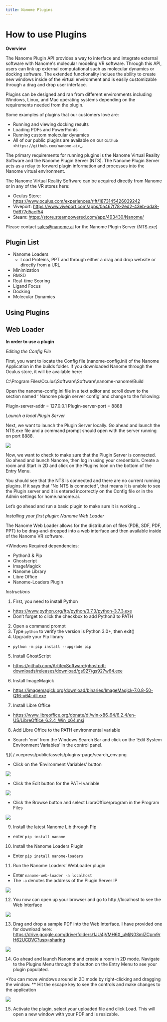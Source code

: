 ```yaml
---
title: Nanome Plugins
---
```


# How to use Plugins


**Overview**

The Nanome Plugin API provides a way to interface and integrate external software with Nanome's molecular modeling VR software. 
Through this API, users can link up external computational such as molecular dynamics or docking software. 
The extended functionality inclues the ability to create new windows inside of the virtual environment and is easily customizable through a drag and drop user interface.

Plugins can be designed and ran from different environments including Windows, Linux, and Mac operating systems depending on the requirements needed from the plugin.

Some examples of plugins that our customers love are:
 - Running and viewing docking results
 - Loading PDFs and PowerPoints
 - Running custom molecular dynamics
 - All of our public plugins are available on our `Github <https://github.com/nanome-ai>`_.

The primary requirements for running plugins is the Nanome Virtual Reality Software and the Nanome Plugin Server (NTS). The Nanome Plugin Server acts as a relay to forward plugin information and processes into the Nanome virtual environment. 

The Nanome Virtual Reality Software can be acquired directly from Nanome or in any of the VR stores here:

 * Oculus Store: https://www.oculus.com/experiences/rift/1873145426039242
 * Viveport: https://www.viveport.com/apps/0a467f78-2ed2-43eb-ada8-9d677d5acf54
 * Steam: https://store.steampowered.com/app/493430/Nanome/

Please contact sales@nanome.ai for the Nanome Plugin Server (NTS.exe)




## Plugin List
* Nanome Loaders
    * Load Proteins, PPT and through either a drag and drop website or directly from a URL
* Minimization
* RMSD
* Real-time Scoring
* Ligand Focus
* Docking
* Molecular Dynamics

## Using Plugins


## Web Loader


**In order to use a plugin**

*Editing the Config File*

First, you want to locate the Config file (nanome-config.ini) of the Nanome Application in the builds folder.
If you downloaded Nanome through the Oculus store, it will be available here:

C:\Program Files\Oculus\Software\Software\nanome-nanome\Build

Open the nanome-config.ini file in a text editor and scroll down to the section named ‘ Nanome plugin server config’ and change to the following:

Plugin-server-addr = 127.0.0.1
Plugin-server-port = 8888

*Launch a local Plugin Server*

Next, we want to launch the Plugin Server locally. Go ahead and launch the NTS.exe file and a command prompt should open with the server running on port 8888.

![](./.vuepress/public/assets/plugins-page/runningNTS.png)

Now, we want to check to make sure that the Plugin Server is connected. Go ahead and launch Nanome, then log in using your credentials. Create a room and Start in 2D and click on the Plugins Icon on the bottom of the Entry Menu.

You should see that the NTS is connected and there are no current running plugins. If it says that “No NTS is connected”, that means it is unable to see the Plugin server and it is entered incorrectly on the Config file or in the Admin settings for home.nanome.ai.

Let’s go ahead and run a basic plugin to make sure it is working…




*Installing your first plugin: Nanome Web Loader*


The Nanome Web Loader allows for the distribution of files (PDB, SDF, PDF, PPT) to be drag-and-dropped into a web interface and then available inside of the Nanome VR software.

*Windows
Required dependencies:
 - Python3 & Pip
 - Ghostscript
 - ImageMagick
 - Nanome Library
 - Libre Office
 - Nanome-Loaders Plugin

*Instructions*

1. First, you need to install Python 
 - https://www.python.org/ftp/python/3.7.3/python-3.7.3.exe 
 - Don’t forget to click the checkbox to add Python3 to PATH
2. Open a command prompt
3. Type ``python`` to verify the version is Python 3.0+, then exit()
4. Upgrade your Pip library
 - ``python -m pip install --upgrade pip``
5. Install GhostScript
 - https://github.com/ArtifexSoftware/ghostpdl-downloads/releases/download/gs927/gs927w64.exe
6. Install ImageMagick
 - https://imagemagick.org/download/binaries/ImageMagick-7.0.8-50-Q16-x64-dll.exe
7. Install Libre Office
 - https://www.libreoffice.org/donate/dl/win-x86_64/6.2.4/en-US/LibreOffice_6.2.4_Win_x64.msi
8. Add Libre Office to the PATH environmental variable
 - Search ‘env’ from the Windows Search Bar and click on the ‘Edit System Environment Variables’ in the control panel.

 ![](./.vuepress/public/assets/plugins-page/search_env.png

 - Click on the ‘Environment Variables’ button

  ![](./.vuepress/public/assets/plugins-page/find_env.png)

 - Click the Edit button for the PATH variable

  ![](./.vuepress/public/assets/plugins-page/edit_path.png)

 - Click the Browse button and select LibraOffice/program in the Program Files

  ![](./.vuepress/public/assets/plugins-page/browse_path.png)


9. Install the latest Nanome Lib through Pip
 - enter ``pip install nanome``
10. Install the Nanome Loaders Plugin
 - Enter ``pip install nanome-loaders``
11. Run the Nanome Loaders’ WebLoader plugin 
 - Enter ``nanome-web-loader -a localhost``
 - The ``-a`` denotes the address of the Plugin Server IP

![](./.vuepress/public/assets/plugins-page/running_plugin.png)
   
12. You now can open up your browser and go to http://localhost to see the Web Interface

![](./.vuepress/public/assets/plugins-page/webloader_browserprompt.png)

13. Drag and drop a sample PDF into the Web Interface. I have provided one for download here: https://drive.google.com/drive/folders/1JU4jVMH6X_uMjN03mIZCpm9rH62UCDVC?usp=sharing

![](./.vuepress/public/assets/plugins-page/webloader_uploaded.png)

14. Go ahead and launch Nanome and create a room in 2D mode. Navigate to the Plugins Menu through the button on the Entry Menu to see your plugin populated.

*You can move windows around in 2D mode by right-clicking and dragging the window.
** Hit the escape key to see the controls and make changes to the application

![](./.vuepress/public/assets/plugins-page/2Dmode_plugins.png)

15. Activate the plugin, select your uploaded file and click Load. This will open a new window with your PDF and is resizable.


